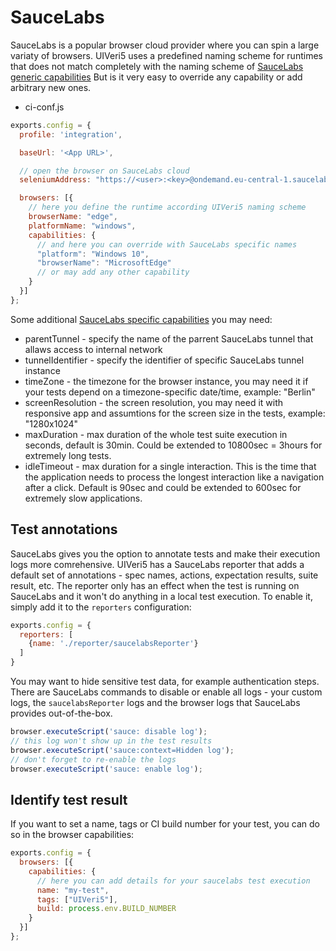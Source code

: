 # SauceLabs
SauceLabs is a popular browser cloud provider where you can spin a large variaty of browsers.
UIVeri5 uses a predefined naming scheme for runtimes that does not match completely with the naming scheme of [SauceLabs generic capabilities](https://wiki.saucelabs.com/display/DOCS/Platform+Configurator#/)
But is it very easy to override any capability or add arbitrary new ones.

* ci-conf.js
```js
exports.config = {
  profile: 'integration',

  baseUrl: '<App URL>',

  // open the browser on SauceLabs cloud
  seleniumAddress: "https://<user>:<key>@ondemand.eu-central-1.saucelabs.com:443/wd/hub",

  browsers: [{
    // here you define the runtime according UIVeri5 naming scheme
    browserName: "edge",
    platformName: "windows",
    capabilities: {
      // and here you can override with SauceLabs specific names
      "platform": "Windows 10",
      "browserName": "MicrosoftEdge"
      // or may add any other capability
    }
  }]
};
```

Some additional [SauceLabs specific capabilities](https://wiki.saucelabs.com/display/DOCS/Test+Configuration+Options) you may need:
* parentTunnel - specify the name of the parrent SauceLabs tunnel that allaws access to internal network
* tunnelIdentifier - specify the identifier of specific SauceLabs tunnel instance
* timeZone - the timezone for the browser instance, you may need it if your tests depend on a timezone-specific date/time, example: "Berlin"
* screenResolution - the screen resolution, you may need it with responsive app and assumtions for the screen size in the tests, example: "1280x1024"
* maxDuration - max duration of the whole test suite execution in seconds, default is 30min. Could be extended to 10800sec = 3hours for extremely long tests.
* idleTimeout - max duration for a single interaction. This is the time that the application needs to process the longest interaction like a navigation after a click. Default is 90sec and could be extended to 600sec for extremely slow
applications.

## Test annotations
SauceLabs gives you the option to annotate tests and make their execution logs more comrehensive.
UIVeri5 has a SauceLabs reporter that adds a default set of annotations - spec names, actions, expectation results, suite result, etc.
The reporter only has an effect when the test is running on SauceLabs and it won't do anything in a local test execution.
To enable it, simply add it to the `reporters` configuration:
```js
exports.config = {
  reporters: [
    {name: './reporter/saucelabsReporter'}
  ]
}
```

You may want to hide sensitive test data, for example authentication steps.
There are SauceLabs commands to disable or enable all logs - your custom logs, the `saucelabsReporter` logs and the browser logs that SauceLabs provides out-of-the-box.
```js
browser.executeScript('sauce: disable log');
// this log won't show up in the test results
browser.executeScript('sauce:context=Hidden log');
// don't forget to re-enable the logs
browser.executeScript('sauce: enable log');
```

## Identify test result

If you want to set a name, tags or CI build number for your test, you can do so in the browser capabilities:
```js
exports.config = {
  browsers: [{
    capabilities: {
      // here you can add details for your saucelabs test execution
      name: "my-test",
      tags: ["UIVeri5"],
      build: process.env.BUILD_NUMBER
    }
  }]
};
```
